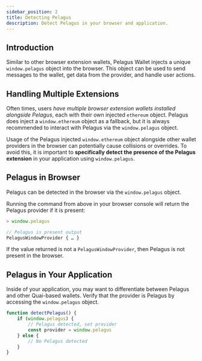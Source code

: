 ```yaml
---
sidebar_position: 2
title: Detecting Pelagus
description: Detect Pelagus in your browser and application.
---
```


## Introduction

Similar to other browser extension wallets, Pelagus Wallet injects a unique `window.pelagus` object into the browser. This object can be used to send messages to the wallet, get data from the provider, and handle user actions.

## Handling Multiple Extensions

Often times, users _have multiple browser extension wallets installed alongside Pelagus_, each with their own injected `ethereum` object. Pelagus does inject a `window.ethereum` object as a fallback, but it is always recommended to interact with Pelagus via the `window.pelagus` object.

Usage of the Pelagus injected `window.ethereum` object alongside other wallet providers in the browser can potentially cause collisions or overrides. To avoid this, it is important to **specifically detect the presence of the Pelagus extension** in your application using `window.pelagus`.

## Pelagus in Browser

Pelagus can be detected in the browser via the `window.pelagus` object.

Running the command from above in your browser console will return the Pelagus provider if it is present:

```js
> window.pelagus

// Pelagus is present output
PelagusWindowProvider { … }
```

If the value returned is not a `PelagusWindowProvider`, then Pelagus is not present in the browser.

## Pelagus in Your Application

Inside of your application, you may want to differentiate between Pelagus and other Quai-based wallets. Verify that the provider is Pelagus by accessing the `window.pelagus` object.

```js
function detectPelagus() {
	if (window.pelagus) {
		// Pelagus detected, set provider
		const provider = window.pelagus
	} else {
		// No Pelagus detected
	}
}
```
